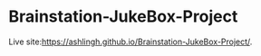 # Brainstation-JukeBox-Project

Live site:https://ashlingh.github.io/Brainstation-JukeBox-Project/.
